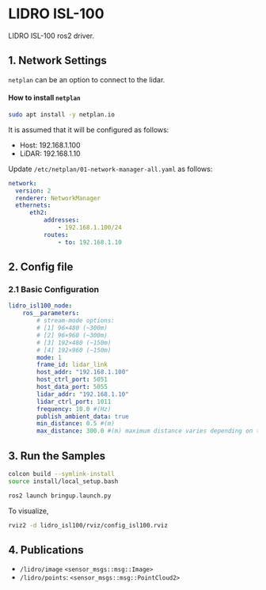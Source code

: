# LIDRO ISL-100
LIDRO ISL-100 ros2 driver.

## 1. Network Settings

`netplan` can be an option to connect to the lidar.

#### How to install `netplan`
```bash
sudo apt install -y netplan.io
```


It is assumed that it will be configured as follows:
- Host: 192.168.1.100
- LiDAR: 192.168.1.10


Update `/etc/netplan/01-network-manager-all.yaml` as follows:
```yaml
network:
  version: 2
  renderer: NetworkManager
  ethernets:
      eth2:
          addresses:
              - 192.168.1.100/24
          routes:
              - to: 192.168.1.10

```


## 2. Config file

### 2.1 Basic Configuration
```yaml
lidro_isl100_node:
    ros__parameters:
        # stream-mode options:
        # [1] 96×480 (~300m)
        # [2] 96×960 (~300m)
        # [3] 192×480 (~150m)
        # [4] 192×960 (~150m)
        mode: 1
        frame_id: lidar_link
        host_addr: "192.168.1.100"
        host_ctrl_port: 5051
        host_data_port: 5055
        lidar_addr: "192.168.1.10"
        lidar_ctrl_port: 1011  
        frequency: 10.0 #(Hz)
        publish_ambient_data: true
        min_distance: 0.5 #(m)
        max_distance: 300.0 #(m) maximum distance varies depending on the stream-mode
```

## 3. Run the Samples
```bash
colcon build --symlink-install
source install/local_setup.bash

ros2 launch bringup.launch.py
```

To visualize,
```bash
rviz2 -d lidro_isl100/rviz/config_isl100.rviz
```

## 4. Publications
- `/lidro/image` `<sensor_msgs::msg::Image>`
- `/lidro/points`: `<sensor_msgs::msg::PointCloud2>`

